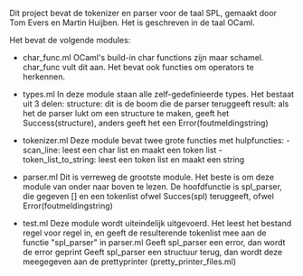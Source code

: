 Dit project bevat de tokenizer en parser voor de taal SPL, gemaakt door Tom Evers en Martin Huijben.
Het is geschreven in de taal OCaml.

Het bevat de volgende modules:
 - char_func.ml
 	OCaml's build-in char functions zijn maar schamel. char_func vult dit aan. 
 	Het bevat ook functies om operators te herkennen.
 - types.ml
 	In deze module staan alle zelf-gedefinieerde types. Het bestaat uit 3 delen:
 	structure: dit is de boom die de parser teruggeeft
 	result: als het de parser lukt om een structure te maken, geeft het Success(structure), anders geeft het een Error(foutmeldingstring)
	
 - tokenizer.ml
	Deze module bevat twee grote functies met hulpfuncties:
	-scan_line: leest een char list en maakt een token list
	-token_list_to_string: leest een token list en maakt een string
 - parser.ml
	Dit is verreweg de grootste module. Het beste is om deze module van onder naar boven te lezen. De hoofdfunctie is spl_parser, die gegeven [] en een tokenlist ofwel Succes(spl) teruggeeft, ofwel Error(foutmeldingstring)
	
	
 - test.ml
	Deze module wordt uiteindelijk uitgevoerd.
	Het leest het bestand regel voor regel in, en geeft de resulterende tokenlist mee aan de functie "spl_parser" in parser.ml
	Geeft spl_parser een error, dan wordt de error geprint
	Geeft spl_parser een structuur terug, dan wordt deze meegegeven aan de prettyprinter (pretty_printer_files.ml)